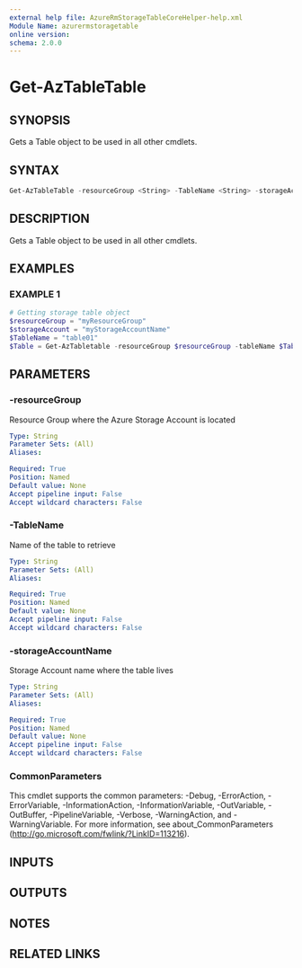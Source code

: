 ```yaml
---
external help file: AzureRmStorageTableCoreHelper-help.xml
Module Name: azurermstoragetable
online version:
schema: 2.0.0
---
```


# Get-AzTableTable

## SYNOPSIS
Gets a Table object to be used in all other cmdlets.

## SYNTAX

```powershell
Get-AzTableTable -resourceGroup <String> -TableName <String> -storageAccountName <String> [<CommonParameters>]
```

## DESCRIPTION
Gets a Table object to be used in all other cmdlets.

## EXAMPLES

### EXAMPLE 1
```powershell
# Getting storage table object
$resourceGroup = "myResourceGroup"
$storageAccount = "myStorageAccountName"
$TableName = "table01"
$Table = Get-AzTabletable -resourceGroup $resourceGroup -tableName $TableName -storageAccountName $storageAccount
```

## PARAMETERS

### -resourceGroup
Resource Group where the Azure Storage Account is located

```yaml
Type: String
Parameter Sets: (All)
Aliases:

Required: True
Position: Named
Default value: None
Accept pipeline input: False
Accept wildcard characters: False
```

### -TableName
Name of the table to retrieve

```yaml
Type: String
Parameter Sets: (All)
Aliases:

Required: True
Position: Named
Default value: None
Accept pipeline input: False
Accept wildcard characters: False
```

### -storageAccountName
Storage Account name where the table lives

```yaml
Type: String
Parameter Sets: (All)
Aliases:

Required: True
Position: Named
Default value: None
Accept pipeline input: False
Accept wildcard characters: False
```

### CommonParameters
This cmdlet supports the common parameters: -Debug, -ErrorAction, -ErrorVariable, -InformationAction, -InformationVariable, -OutVariable, -OutBuffer, -PipelineVariable, -Verbose, -WarningAction, and -WarningVariable. For more information, see about_CommonParameters (http://go.microsoft.com/fwlink/?LinkID=113216).

## INPUTS

## OUTPUTS

## NOTES

## RELATED LINKS
